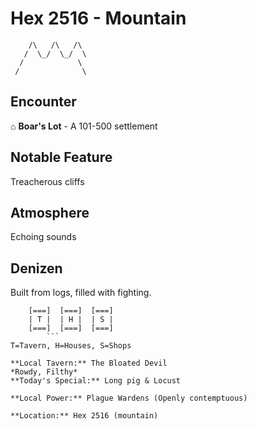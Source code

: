 # Hex 2516 - Mountain
```
    /\   /\   /\
   /  \_/  \_/  \
  /            \
 /              \
```

## Encounter

⌂ **Boar's Lot** - A 101-500 settlement

## Notable Feature

Treacherous cliffs

## Atmosphere

Echoing sounds

## Denizen

Built from logs, filled with fighting.

```
    [===]  [===]  [===]
    | T |  | H |  | S |
    [===]  [===]  [===]
        ```
T=Tavern, H=Houses, S=Shops

**Local Tavern:** The Bloated Devil
*Rowdy, Filthy*
**Today's Special:** Long pig & Locust

**Local Power:** Plague Wardens (Openly contemptuous)

**Location:** Hex 2516 (mountain)
